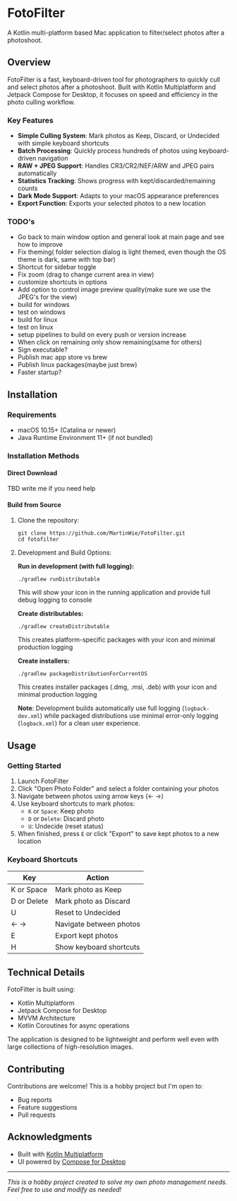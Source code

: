# FotoFilter

A Kotlin multi-platform based Mac application to filter/select photos after a photoshoot.

## Overview

FotoFilter is a fast, keyboard-driven tool for photographers to quickly cull and select photos after a photoshoot. Built with Kotlin Multiplatform and Jetpack Compose for Desktop, it focuses on speed and efficiency in the photo culling workflow.

### Key Features

- **Simple Culling System**: Mark photos as Keep, Discard, or Undecided with simple keyboard shortcuts
- **Batch Processing**: Quickly process hundreds of photos using keyboard-driven navigation
- **RAW + JPEG Support**: Handles CR3/CR2/NEF/ARW and JPEG pairs automatically
- **Statistics Tracking**: Shows progress with kept/discarded/remaining counts
- **Dark Mode Support**: Adapts to your macOS appearance preferences
- **Export Function**: Exports your selected photos to a new location

### TODO's

- Go back to main window option and general look at main page and see how to improve
- Fix theming( folder selection dialog is light themed, even though the OS theme is dark, same with top bar)
- Shortcut for sidebar toggle
- Fix zoom (drag to change current area in view)
- customize shortcuts in options
- Add option to control image preview quality(make sure we use the JPEG's for the view)
- build for windows
- test on windows
- build for linux
- test on linux
- setup pipelines to build on every push or version increase
- When click on remaining only show remaining(same for others)
- Sign executable?
- Publish mac app store vs brew
- Publish linux packages(maybe just brew)
- Faster startup?

## Installation

### Requirements
- macOS 10.15+ (Catalina or newer)
- Java Runtime Environment 11+ (if not bundled)

### Installation Methods

#### Direct Download
TBD write me if you need help

#### Build from Source
1. Clone the repository:
   ```
   git clone https://github.com/MartinWie/FotoFilter.git
   cd fotofilter
   ```
2. Development and Build Options:

   **Run in development (with full logging):**
   ```
   ./gradlew runDistributable
   ```
   This will show your icon in the running application and provide full debug logging to console

   **Create distributables:**
   ```
   ./gradlew createDistributable
   ```
   This creates platform-specific packages with your icon and minimal production logging

   **Create installers:**
   ```
   ./gradlew packageDistributionForCurrentOS
   ```
   This creates installer packages (.dmg, .msi, .deb) with your icon and minimal production logging

   **Note**: Development builds automatically use full logging (`logback-dev.xml`) while packaged distributions use minimal error-only logging (`logback.xml`) for a clean user experience.

## Usage

### Getting Started

1. Launch FotoFilter
2. Click "Open Photo Folder" and select a folder containing your photos
3. Navigate between photos using arrow keys (← →)
4. Use keyboard shortcuts to mark photos:
   - `K` or `Space`: Keep photo
   - `D` or `Delete`: Discard photo
   - `U`: Undecide (reset status)
5. When finished, press `E` or click "Export" to save kept photos to a new location

### Keyboard Shortcuts

| Key           | Action                      |
|---------------|----------------------------- |
| K or Space    | Mark photo as Keep          |
| D or Delete   | Mark photo as Discard       |
| U             | Reset to Undecided          |
| ← →           | Navigate between photos     |
| E             | Export kept photos          |
| H             | Show keyboard shortcuts     |

## Technical Details

FotoFilter is built using:
- Kotlin Multiplatform
- Jetpack Compose for Desktop
- MVVM Architecture
- Kotlin Coroutines for async operations

The application is designed to be lightweight and perform well even with large collections of high-resolution images.


## Contributing

Contributions are welcome! This is a hobby project but I'm open to:
- Bug reports
- Feature suggestions
- Pull requests

## Acknowledgments

- Built with [Kotlin Multiplatform](https://kotlinlang.org/docs/multiplatform.html)
- UI powered by [Compose for Desktop](https://www.jetbrains.com/lp/compose-desktop/)

---

*This is a hobby project created to solve my own photo management needs. Feel free to use and modify as needed!*
